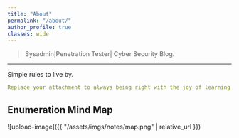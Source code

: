 ```yaml
---
title: "About"
permalink: "/about/"
author_profile: true
classes: wide
---
```


> Sysadmin|Penetration Tester| Cyber Security Blog.

------------------------------------------------------------------------------------------------------------------------------------

Simple rules to live by.
```yml
Replace your attachment to always being right with the joy of learning what's true - Ray Dalio.
```
## Enumeration Mind Map
![upload-image]({{ "/assets/imgs/notes/map.png" | relative_url }})




